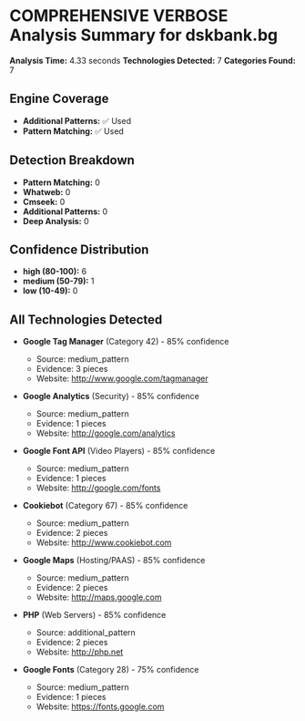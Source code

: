 # COMPREHENSIVE VERBOSE Analysis Summary for dskbank.bg

**Analysis Time:** 4.33 seconds
**Technologies Detected:** 7
**Categories Found:** 7

## Engine Coverage
- **Additional Patterns:** ✅ Used
- **Pattern Matching:** ✅ Used

## Detection Breakdown
- **Pattern Matching:** 0
- **Whatweb:** 0
- **Cmseek:** 0
- **Additional Patterns:** 0
- **Deep Analysis:** 0

## Confidence Distribution
- **high (80-100):** 6
- **medium (50-79):** 1
- **low (10-49):** 0

## All Technologies Detected
- **Google Tag Manager** (Category 42) - 85% confidence
  - Source: medium_pattern
  - Evidence: 3 pieces
  - Website: http://www.google.com/tagmanager

- **Google Analytics** (Security) - 85% confidence
  - Source: medium_pattern
  - Evidence: 1 pieces
  - Website: http://google.com/analytics

- **Google Font API** (Video Players) - 85% confidence
  - Source: medium_pattern
  - Evidence: 1 pieces
  - Website: http://google.com/fonts

- **Cookiebot** (Category 67) - 85% confidence
  - Source: medium_pattern
  - Evidence: 2 pieces
  - Website: http://www.cookiebot.com

- **Google Maps** (Hosting/PAAS) - 85% confidence
  - Source: medium_pattern
  - Evidence: 2 pieces
  - Website: http://maps.google.com

- **PHP** (Web Servers) - 85% confidence
  - Source: additional_pattern
  - Evidence: 2 pieces
  - Website: http://php.net

- **Google Fonts** (Category 28) - 75% confidence
  - Source: medium_pattern
  - Evidence: 1 pieces
  - Website: https://fonts.google.com

